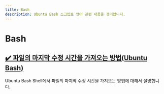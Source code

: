 ```yaml
---
title: Bash
description: Ubuntu Bash 스크립트 언어 관련 내용을 정리합니다.
---
```



Bash
===






[✔️ 파일의 마지막 수정 시간을 가져오는 방법(Ubuntu Bash)](001.html 'Ubuntu Bash Shell에서 파일의 마지막 수정 시간을 가져오는 방법에 대해서 설명합니다.')
---


Ubuntu Bash Shell에서 파일의 마지막 수정 시간을 가져오는 방법에 대해서 설명합니다.



